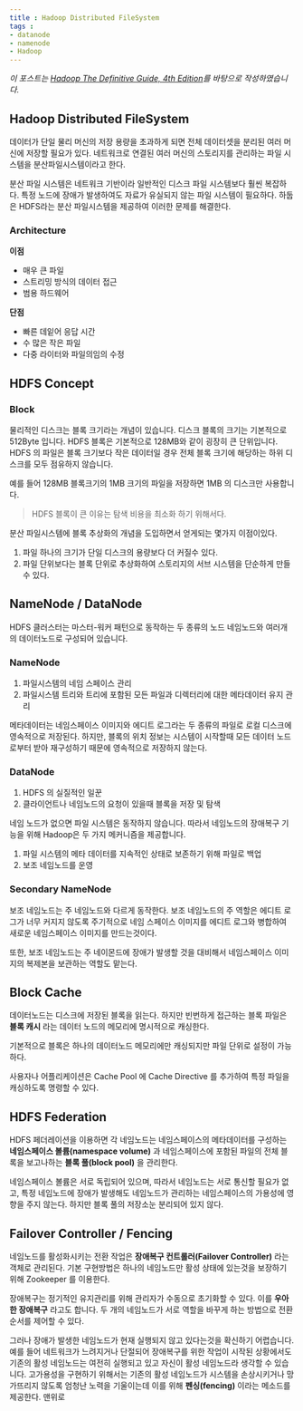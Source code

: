 ```yaml
---
title : Hadoop Distributed FileSystem
tags :
- datanode
- namenode
- Hadoop
---
```


*이 포스트는 [Hadoop The Definitive Guide, 4th Edition](https://github.com/Farheen2302/hadoop-project/blob/master/hadoop_reading/Hadoop%20The%20Definitive%20Guide%2C%204th%20Edition.pdf)를 바탕으로 작성하였습니다.*

## Hadoop Distributed FileSystem

데이터가 단일 물리 머신의 저장 용량을 초과하게 되면 전체 데이터셋을 분리된 여러 머신에 저장할 필요가 있다. 네트워크로 연결된 여러 머신의 스토리지를 관리하는 파일 시스템을 분산파일시스템이라고 한다.

분산 파일 시스템은 네트워크 기반이라 일반적인 디스크 파일 시스템보다 훨씬 복잡하다. 특정 노드에 장애가 발생하여도 자료가 유실되지 않는 파일 시스템이 필요하다. 하둡은 HDFS라는 분산 파일시스템을 제공하여 이러한 문제를 해결한다. 

### Architecture

**이점**

* 매우 큰 파일
* 스트리밍 방식의 데이터 접근
* 범용 하드웨어

**단점**

* 빠른 데잍어 응답 시간
* 수 많은 작은 파일
* 다중 라이터와 파일의임의 수정

## HDFS Concept

### Block

물리적인 디스크는 블록 크기라는 개념이 있습니다. 디스크 블록의 크기는 기본적으로 512Byte 입니다. HDFS 블록은 기본적으로 128MB와 같이 굉장히 큰 단위입니다. HDFS 의 파일은 블록 크기보다 작은 데이터일 경우 전체 블록 크기에 해당하는 하위 디스크를 모두 점유하지 않습니다.

예를 들어 128MB 블록크기의 1MB 크기의 파일을 저장하면 1MB 의 디스크만 사용합니다.

> HDFS 블록이 큰 이유는 탐색 비용을 최소화 하기 위해서다.

분산 파일시스템에 블록 추상화의 개념을 도입하면서 얻게되는 몇가지 이점이있다.

1. 파일 하나의 크기가 단일 디스크의 용량보다 더 커질수 있다.
2. 파일 단위보다는 블록 단위로 추상화하여 스토리지의 서브 시스템을 단순하게 만들 수 있다.

## NameNode / DataNode

HDFS 클러스터는 마스터-워커 패턴으로 동작하는 두 종류의 노드 네임노드와 여러개의 데이터노드로 구성되어 있습니다.

### NameNode

1. 파일시스템의 네임 스페이스 관리
2. 파일시스템 트리와 트리에 포함된 모든 파일과 디렉터리에 대한 메타데이터 유지 관리

메타데이터는 네임스페이스 이미지와 에디트 로그라는 두 종류의 파일로 로컬 디스크에 영속적으로 저장된다. 하지만, 블록의 위치 정보는 시스템이 시작할때 모든 데이터 노드로부터 받아 재구성하기 때문에 영속적으로 저장하지 않는다.

### DataNode

1. HDFS 의 실질적인 일꾼
2. 클라이언트나 네임노드의 요청이 있을때 블록을 저장 및 탐색

네임 노드가 없으면 파일 시스템은 동작하지 않습니다. 따라서 네임노드의 장애복구 기능을 위해 Hadoop은 두 가지 메커니즘을 제공합니다.

1. 파일 시스템의 메타 데이터를 지속적인 상태로 보존하기 위해 파일로 백업
2. 보조 네임노드를 운영

### Secondary NameNode

보조 네임노드는 주 네임노드와 다르게 동작한다. 보조 네임노드의 주 역할은 에디트 로그가 너무 커지지 않도록 주기적으로 네임 스페이스 이미지를 에디트 로그와 병합하여 새로운 네임스페이스 이미지를 만드는것이다.

또한, 보조 네임노드는 주 네이몬드에 장애가 발생할 것을 대비해서 네임스페이스 이미지의 복제본을 보관하는 역할도 맡는다.

## Block Cache

데이터노드는 디스크에 저장된 블록을 읽는다. 하지만 빈번하게 접근하는 블록 파일은 **블록 캐시** 라는 데이터 노드의 메모리에 명시적으로 캐싱한다.

기본적으로 블록은 하나의 데이터노드 메모리에만 캐싱되지만 파일 단위로 설정이 가능하다.

사용자나 어플리케이션은 Cache Pool 에 Cache Directive 를 추가하여 특정 파일을 캐싱하도록 명령할 수 있다.

## HDFS Federation

HDFS 페더레이션을 이용하면 각 네임노드는 네임스페이스의 메타데이터를 구성하는 **네임스페이스 볼륨(namespace volume)** 과 네임스페이스에 포함된 파일의 전체 블록을 보고나하는 **블록 풀(block pool)** 을 관리한다.

네임스페이스 볼륨은 서로 독립되어 있으며, 따라서 네임노드는 서로 통신할 필요가 없고, 특정 네임노드에 장애가 발생해도 네임노드가 관리하는 네임스페이스의 가용성에 영향을 주지 않는다. 하지만 블록 풀의 저장소눈 분리되어 있지 않다.

## Failover Controller / Fencing

네임노드를 활성화시키는 전환 작업은 **장애복구 컨트롤러(Failover Controller)** 라는 객체로 관리된다. 기본 구현방법은 하나의 네임노드만 활성 상태에 있는것을 보장하기 위해 Zookeeper 를 이용한다.

장애복구는 정기적인 유지관리를 위해 관리자가 수동으로 초기화할 수 있다. 이를 **우아한 장애복구** 라고도 합니다. 두 개의 네임노드가 서로 역할을 바꾸게 하는 방법으로 전환 순서를 제어할 수 있다.

그러나 장애가 발생한 네임노드가 현재 실행되지 않고 있다는것을 확신하기 어렵습니다. 예를 들어 네트워크가 느려지거나 단절되어 장애복구를 위한 작업이 시작된 상황에서도 기존의 활성 네임노드는 여전히 실행되고 있고 자신이 활성 네임노드라 생각할 수 있습니다. 고가용성을 구현하기 위해서는 기존의 활성 네임노드가 시스템을 손상시키거나 망가뜨리지 않도록 엄청난 노력을 기울이는데 이를 위해 **펜싱(fencing)** 이라는 메소드를 제공한다.
맨위로


